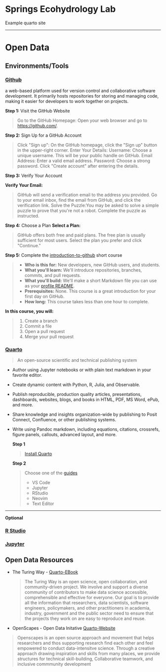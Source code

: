 # Springs Ecohydrology Lab 
Example quarto site 

---
# Open Data

## Environments/Tools

### [Github](https://github.com/)

 a web-based platform used for version control and collaborative software development. It primarily hosts repositories for storing and managing code, making it easier for developers to work together on projects.

**Step 1:** Visit the GitHub Website

> Go to the GitHub Homepage:
> Open your web browser and go to https://github.com/.

**Step 2:** Sign Up for a GitHub Account

> Click "Sign up":
> On the GitHub homepage, click the "Sign up" button in the upper-right corner.
> Enter Your Details:
 Username: Choose a unique username. This will be your public handle on GitHub.
 Email Address: Enter a valid email address.
 Password: Choose a strong password.
 Click "Create account" after entering the details.

**Step 3:** Verify Your Account

**Verify Your Email:**
>  GitHub will send a verification email to the address you provided. Go to your email inbox, find the email from GitHub, and click the verification link.
>  Solve the Puzzle:You may be asked to solve a simple puzzle to prove that you're not a robot. Complete the puzzle as instructed.

**Step 4:** Choose a Plan
**Select a Plan:**
> GitHub offers both free and paid plans. The free plan is usually sufficient for most users.
> Select the plan you prefer and click "Continue."

**Step 5:** Complete the [introduction-to-github](https://github.com/skills/introduction-to-github) short course 

> * **Who is this for:** New developers, new GitHub users, and students.
> * **What you'll learn:** We'll introduce repositories, branches, commits, and pull requests.
> * **What you'll build:** We'll make a short Markdown file you can use as your [profile README](https://docs.github.com/account-and-profile/setting-up-and-managing-your-github-profile/customizing-your-profile/managing-your-profile-readme).
> * **Prerequisites:** None. This course is a great introduction for your first day on GitHub.
> * **How long:** This course takes less than one hour to complete.

**In this course, you will:**

> 1. Create a branch
> 2. Commit a file
> 3. Open a pull request
> 4. Merge your pull request

### [Quarto](https://quarto.org/)

> An open-source scientific and technical publishing system

* Author using Jupyter notebooks or with plain text markdown in your favorite editor.
* Create dynamic content with Python, R, Julia, and Observable.
* Publish reproducible, production quality articles, presentations, dashboards, websites, blogs, and books in HTML, PDF, MS Word, ePub, and more.
* Share knowledge and insights organization-wide by publishing to Posit Connect, Confluence, or other publishing systems.
* Write using Pandoc markdown, including equations, citations, crossrefs, figure panels, callouts, advanced layout, and more.

  **Step 1**
  > [Install Quarto](https://quarto.org/docs/get-started/)

  **Step 2**
  > Choose one of the [guides](https://quarto.org/docs/get-started/)
  > * VS Code
  > * Jupyter
  > * RStudio
  > * Neovim
  > * Text Editor

---
**Optional**

### [R Studio](https://posit.co/download/rstudio-desktop/)

### [Jupyter](https://jupyter.org/)


## Open Data Resources

* The Turing Way - [Quarto-EBook](https://book.the-turing-way.org/index.html)

  > The Turing Way is an open science, open collaboration, and community-driven project. We involve and support a diverse community of contributors to make data science accessible, comprehensible and effective for everyone. Our goal is to provide all the information that researchers, data scientists, software engineers, policymakers, and other practitioners in academia, industry, government and the public sector need to ensure that the projects they work on are easy to reproduce and reuse.
  
* OpenScapes - Open Data Initative [Quarto-Website](https://openscapes.org/)

> Openscapes is an open source approach and movement that helps researchers and thos supporting research find each other and feel empowered to conduct data-intensitve science. Through a creative approach drawing inspiration and skills from many places, we provide structures for technical skill-building, Collaborative teamwork, and inclusive commmunity development
